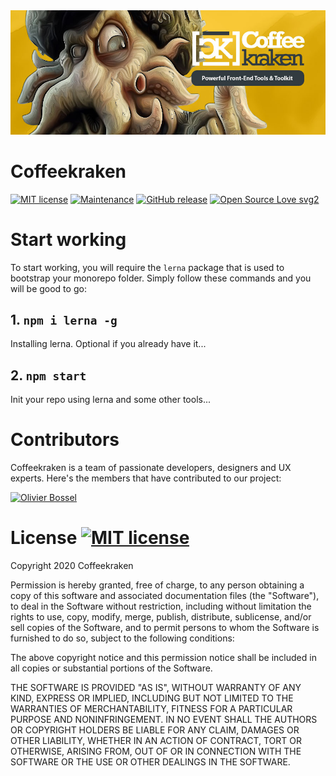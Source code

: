 <img src="./.resources/readme-header.jpg" alt="Coffeekraken" />

# Coffeekraken

[![MIT license](https://img.shields.io/badge/License-MIT-blue.svg)](https://github.com/Coffeekraken/coffeekraken/blob/master/LICENSE) [![Maintenance](https://img.shields.io/badge/Maintained%3F-yes-green.svg)](https://github.com/Coffeekraken/coffeekraken) [![GitHub release](https://img.shields.io/github/release/Naereen/StrapDown.js.svg)](https://github.com/Coffeekraken/coffeekraken/releases) [![Open Source Love svg2](https://badges.frapsoft.com/os/v2/open-source.svg?v=103)](https://github.com/ellerbrock/open-source-badges/)

# Start working

To start working, you will require the ```lerna``` package that is used to bootstrap your monorepo folder.
Simply follow these commands and you will be good to go:

## 1. ```npm i lerna -g```
Installing lerna. Optional if you already have it...
## 2. ```npm start```
Init your repo using lerna and some other tools...

# Contributors

Coffeekraken is a team of passionate developers, designers and UX experts.
Here's the members that have contributed to our project:

<a href="https://olivierbossel.com" target="_blank">
  <img src="https://gravatar.com/avatar/b5df60055b6287bb7c90c0078ce20a5f?s=200&d=robohash&r=x" width="100" height="100"  alt="Olivier Bossel" />
</a>

# License [![MIT license](https://img.shields.io/badge/License-MIT-blue.svg)](https://github.com/Coffeekraken/coffeekraken/blob/master/LICENSE)

Copyright 2020 Coffeekraken

Permission is hereby granted, free of charge, to any person obtaining a copy of this software and associated documentation files (the "Software"), to deal in the Software without restriction, including without limitation the rights to use, copy, modify, merge, publish, distribute, sublicense, and/or sell copies of the Software, and to permit persons to whom the Software is furnished to do so, subject to the following conditions:

The above copyright notice and this permission notice shall be included in all copies or substantial portions of the Software.

THE SOFTWARE IS PROVIDED "AS IS", WITHOUT WARRANTY OF ANY KIND, EXPRESS OR IMPLIED, INCLUDING BUT NOT LIMITED TO THE WARRANTIES OF MERCHANTABILITY, FITNESS FOR A PARTICULAR PURPOSE AND NONINFRINGEMENT. IN NO EVENT SHALL THE AUTHORS OR COPYRIGHT HOLDERS BE LIABLE FOR ANY CLAIM, DAMAGES OR OTHER LIABILITY, WHETHER IN AN ACTION OF CONTRACT, TORT OR OTHERWISE, ARISING FROM, OUT OF OR IN CONNECTION WITH THE SOFTWARE OR THE USE OR OTHER DEALINGS IN THE SOFTWARE.
